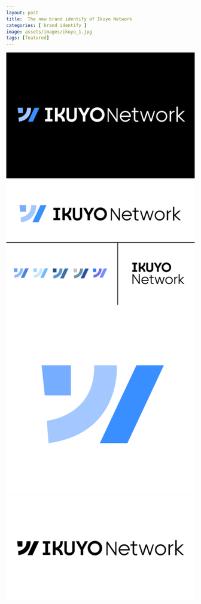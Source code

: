 ```yaml
---
layout: post
title:  The new brand identify of Ikuyo Network
categories: [ brand identify ]
image: assets/images/ikuyo_1.jpg
tags: [featured]
---
```

![](/assets/images/ikuyo_1.jpg)
![](/assets/images/ikuyo_2.jpg)
![](/assets/images/ikuyo_3.png)
![](/assets/images/ikuyo_4.svg)
